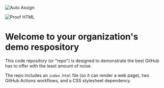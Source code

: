 ![Auto Assign](https://github.com/triptysso/demo-repository/actions/workflows/auto-assign.yml/badge.svg)

![Proof HTML](https://github.com/triptysso/demo-repository/actions/workflows/proof-html.yml/badge.svg)

# Welcome to your organization's demo respository
This code repository (or "repo") is designed to demonstrate the best GitHub has to offer with the least amount of noise.

The repo includes an `index.html` file (so it can render a web page), two GitHub Actions workflows, and a CSS stylesheet dependency.
